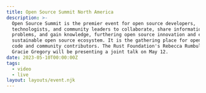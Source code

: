 ```yaml
---
title: Open Source Summit North America
description: >-
  Open Source Summit is the premier event for open source developers,
  technologists, and community leaders to collaborate, share information, solve
  problems, and gain knowledge, furthering open source innovation and ensuring a
  sustainable open source ecosystem. It is the gathering place for open-source
  code and community contributors. The Rust Foundation's Rebecca Rumbul and
  Gracie Gregory will be presenting a joint talk on May 12.
date: 2023-05-10T00:00:00Z
tags:
  - video
  - live
layout: layouts/event.njk
---
```

